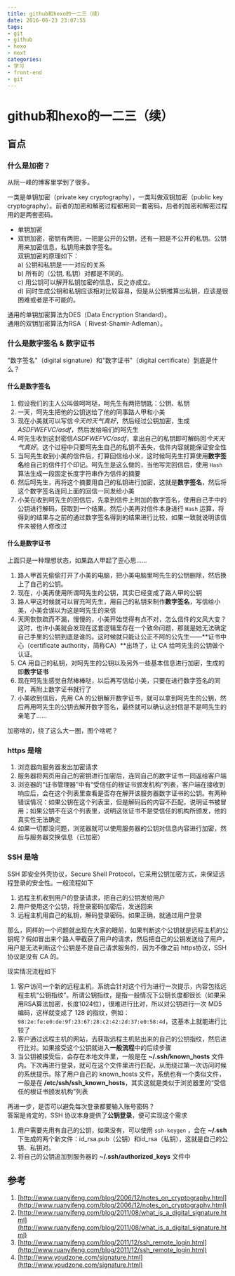 ```yaml
---
title: github和hexo的一二三（续）
date: 2016-06-23 23:07:55
tags:
- git
- github
- hexo
- next
categories: 
- 学习
- front-end
- git
---
```


github和hexo的一二三（续）
===

盲点
---

### 什么是加密？

从阮一峰的博客里学到了很多。  

一类是单钥加密（private key cryptography），一类叫做双钥加密（public key cryptography）。前者的加密和解密过程都用同一套密码，后者的加密和解密过程用的是两套密码。

+ 单钥加密
+ 双钥加密，密钥有两把，一把是公开的公钥，还有一把是不公开的私钥。公钥用来加密信息，私钥用来数字签名。  
双钥加密的原理如下：  
a) 公钥和私钥是一一对应的关系  
b) 所有的（公钥, 私钥）对都是不同的。  
c) 用公钥可以解开私钥加密的信息，反之亦成立。  
d) 同时生成公钥和私钥应该相对比较容易，但是从公钥推算出私钥，应该是很困难或者是不可能的。  

通用的单钥加密算法为DES（Data Encryption Standard）。  
通用的双钥加密算法为RSA（ Rivest-Shamir-Adleman）。

<!--more-->

### 什么是数字签名 & 数字证书

"数字签名"（digital signature）和"数字证书"（digital certificate）到底是什么？

#### 什么是数字签名

1. 假设我们的主人公叫做呵呵哒，呵先生有两把钥匙：公钥、私钥
2. 一天，呵先生把他的公钥送给了他的同事路人甲和小美
3. 现在小美就可以写信*今天的天气真好*，然后经过公钥加密，生成*ASDFWEFVC/asdf*，然后发给咱们的呵先生
4. 呵先生收到这封密信*ASDFWEFVC/asdf*，拿出自己的私钥即可解码回*今天天气真好*。这个过程中只要呵先生自己的私钥不丢失，信件内容就能保证安全性
5. 当呵先生收到小美的信件后，打算回信给小米，这时候呵先生打算使用**数字签名**给自己的信件打个印记。呵先生是这么做的，当他写完回信后，使用 `Hash` 算法生成一段固定长度字符串作为信件的摘要
6. 然后呵先生，再将这个摘要用自己的私钥进行加密，这就是**数字签名**，然后将这个数字签名连同上面的回信一同发给小美
7. 小美在收到呵先生的回信后，先拿到信件上附加的数字签名，使用自己手中的公钥进行解码，获取到一个结果。然后小美再对信件本身进行 `Hash` 运算，将得到的结果与之前的通过数字签名得到的结果进行比较，如果一致就说明该信件未被他人修改过

#### 什么是数字证书

上面只是一种理想状态，如果路人甲起了歪心思......

1. 路人甲首先偷偷打开了小美的电脑，把小美电脑里呵先生的公钥删除，然后换上了自己的公钥。
2. 现在，小美再使用所谓呵先生的公钥，其实已经变成了路人甲的公钥
3. 路人甲这时候就可以冒充呵先生，用自己的私钥来制作**数字签名**，写信给小美，小美会误以为这是呵先生的来信
4. 天网恢恢疏而不漏，慢慢的，小美开始觉得有点不对，怎么信件的文风大变？这时，也许小美就会发现在这套逻辑里存在一个致命问题，那就是她无法确定自己手里的公钥到底是谁的。这时候就只能让公正不阿的公先生——**证书中心（certificate authority，简称CA）**出场了，让 CA 给呵先生的公钥做个认证。
5. CA 用自己的私钥，对呵先生的公钥以及另外一些基本信息进行加密，生成的即**数字证书**
6. 现在呵先生感觉自然棒棒哒，以后再写信给小美，只要在进行数字签名的同时，再附上数字证书就行了
7. 小美收到信后，先用 CA 的公钥解开数字证书，就可以拿到呵先生的公钥，然后再用呵先生的公钥去解开数字签名，最终就可以确认这封信是不是呵先生的亲笔了......

加密啥的，绕了这么大一圈，图个啥呢？

### https 是啥

1. 浏览器向服务器发出加密请求
2. 服务器将网页用自己的密钥进行加密后，连同自己的数字证书一同返给客户端
3. 浏览器的“证书管理器”中有“受信任的根证书颁发机构”列表，客户端在接收到响应后，会在这个列表里查看是否存在解开该服务器数字证书的公钥。有两种错误情况：如果公钥在这个列表里，但是解码后的内容不匹配，说明证书被冒用；如果公钥不在这个列表里，说明这张证书不是受信任的机构所颁发，他的真实性无法确定
4. 如果一切都没问题，浏览器就可以使用服务器的公钥对信息内容进行加密，然后与服务器交换信息（已加密）

### SSH 是啥

SSH 即安全外壳协议，Secure Shell Protocol，它采用公钥加密方式，来保证远程登录的安全性。一般流程如下

1. 远程主机收到用户的登录请求，把自己的公钥发给用户
2. 用户使用这个公钥，将登录密码加密后，发送回来
3. 远程主机用自己的私钥，解码登录密码。如果正确，就通过用户登录

那么，同样的一个问题就出现在大家的眼前，如果判断这个公钥就是远程主机的公钥呢？假如冒出来个路人甲截获了用户的请求，然后把自己的公钥发送给了用户，用户是无法判断这个公钥是不是自己请求服务的，因为不像之前 https协议，SSH 协议是没有 CA 的。

现实情况流程如下

1. 客户访问一个新的远程主机，系统会针对这个行为进行一次提示，内容包括远程主机“公钥指纹”。所谓公钥指纹，是指一般情况下公钥长度都很长（如果采用RSA算法加密，长度1024位），很难进行比对，所以对公钥进行一次 MD5 编码，这样就变成了 128 的指纹，例如：`98:2e:fe:e0:de:9f:23:67:28:c2:42:2d:37:e0:58:4d`，这基本上就能进行比较了
2. 客户通过远程主机的网站，去获取远程主机贴出来的自己的公钥指纹，然后进行比对。如果接受这个公钥就进入**一般流程**中的后续步骤
3. 当公钥被接受后，会存在本地文件里，一般是在 **~/.ssh/known_hosts** 文件内。下次再进行登录，就可在这个文件里进行匹配，从而绕过第一次访问时候的系统提示。除了用户自己的 known_hosts 文件，系统也有一个类似文件，一般是在 **/etc/ssh/ssh_known_hosts**，其实这就是类似于浏览器里的“受信任的根证书颁发机构”列表

再进一步，是否可以避免每次登录都要输入账号密码？  
答案是肯定的，SSH 协议本身提供了**公钥登录**，便可实现这个需求

1. 用户需要先用有自己的公钥，如果没有，可以使用 `ssh-keygen` ，会在 **~/.ssh** 下生成的两个新文件：id_rsa.pub（公钥）和id_rsa（私钥），这就是自己的公钥、私钥对。
2. 将自己的公钥追加到服务器的 **~/.ssh/authorized_keys** 文件中

参考
---
1. [http://www.ruanyifeng.com/blog/2006/12/notes_on_cryptography.html](http://www.ruanyifeng.com/blog/2006/12/notes_on_cryptography.html)
2. [http://www.ruanyifeng.com/blog/2011/08/what_is_a_digital_signature.html](http://www.ruanyifeng.com/blog/2011/08/what_is_a_digital_signature.html)
3. [http://www.ruanyifeng.com/blog/2011/12/ssh_remote_login.html](http://www.ruanyifeng.com/blog/2011/12/ssh_remote_login.html)
4. [http://www.youdzone.com/signature.html](http://www.youdzone.com/signature.html)

